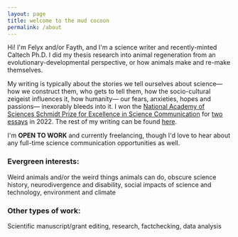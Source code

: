 ```yaml
---
layout: page
title: welcome to the mud cocoon
permalink: /about
---
```


Hi! I'm Felyx and/or Fayth, and I'm a science writer and recently-minted Caltech Ph.D. I did my thesis research into animal regeneration from an evolutionary-developmental perspective, or how animals make and re-make themselves. 

My writing is typically about the stories we tell ourselves about science— how we construct them, who gets to tell them, how the socio-cultural zeigeist influences it, how humanity— our fears, anxieties, hopes and passions— inexorably bleeds into it. I won the [National Academy of Sciences Schmidt Prize for Excellence in Science Communication](https://www.schmidtfutures.com/national-academies-announce-inaugural-recipients-of-eric-and-wendy-schmidt-awards-for-excellence-in-science-communications-totaling-600000/) for [two](https://caltechletters.org/viewpoints/orchids-science-and-culture) [essays](https://www.thexylom.com/post/no-more-free-kelp-in-northern-californiahttps://www.thexylom.com/post/no-more-free-kelp-in-northern-california) in 2022. The rest of my writing can be found [here](https://fxfy.github.io/writing).

I'm **OPEN TO WORK** and currently freelancing, though I'd love to hear about any full-time science communication opportunities as well. 

### Evergreen interests:
Weird animals and/or the weird things animals can do, obscure science history, neurodivergence and disability, social impacts of science and technology, environment and climate

### Other types of work:
Scientific manuscript/grant editing, research, factchecking, data analysis
